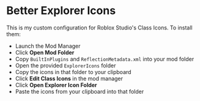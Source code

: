 # Better Explorer Icons

This is my custom configuration for Roblox Studio's Class Icons.
To install them:

- Launch the Mod Manager
- Click **Open Mod Folder**
- Copy `BuiltInPlugins` and `ReflectionMetadata.xml` into your mod folder
- Open the provided `ExplorerIcons` folder
- Copy the icons in that folder to your clipboard
- Click **Edit Class Icons** in the mod manager
- Click **Open Explorer Icon Folder**
- Paste the icons from your clipboard into that folder
